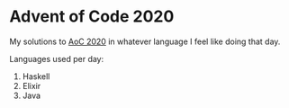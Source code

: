 # Advent of Code 2020
My solutions to [AoC 2020](https://adventofcode.com/2020) in whatever language I feel like doing that day.

Languages used per day:
1. Haskell
2. Elixir
3. Java